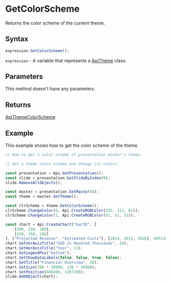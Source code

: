 # GetColorScheme

Returns the color scheme of the current theme.

## Syntax

```javascript
expression.GetColorScheme();
```

`expression` - A variable that represents a [ApiTheme](../ApiTheme.md) class.

## Parameters

This method doesn't have any parameters.

## Returns

[ApiThemeColorScheme](../../ApiThemeColorScheme/ApiThemeColorScheme.md)

## Example

This example shows how to get the color scheme of the theme.

```javascript editor-pptx
// How to get a color scheme of presentation master's theme.

// Get a theme color scheme and change its colors.

const presentation = Api.GetPresentation();
const slide = presentation.GetSlideByIndex(0);
slide.RemoveAllObjects();

const master = presentation.GetMaster(0);
const theme = master.GetTheme();

const clrScheme = theme.GetColorScheme();
clrScheme.ChangeColor(0, Api.CreateRGBColor(255, 111, 61));
clrScheme.ChangeColor(1, Api.CreateRGBColor(51, 51, 51));

const chart = Api.CreateChart("bar3D", [
	[200, 240, 280],
	[250, 260, 280]
], ["Projected Revenue", "Estimated Costs"], [2014, 2015, 2016], 4051300, 2347595, 24);
chart.SetVerAxisTitle("USD In Hundred Thousands", 10);
chart.SetHorAxisTitle("Year", 11);
chart.SetLegendPos("bottom");
chart.SetShowDataLabels(false, false, true, false);
chart.SetTitle("Financial Overview", 20);
chart.SetSize(300 * 36000, 130 * 36000);
chart.SetPosition(608400, 1267200);
slide.AddObject(chart);

```
